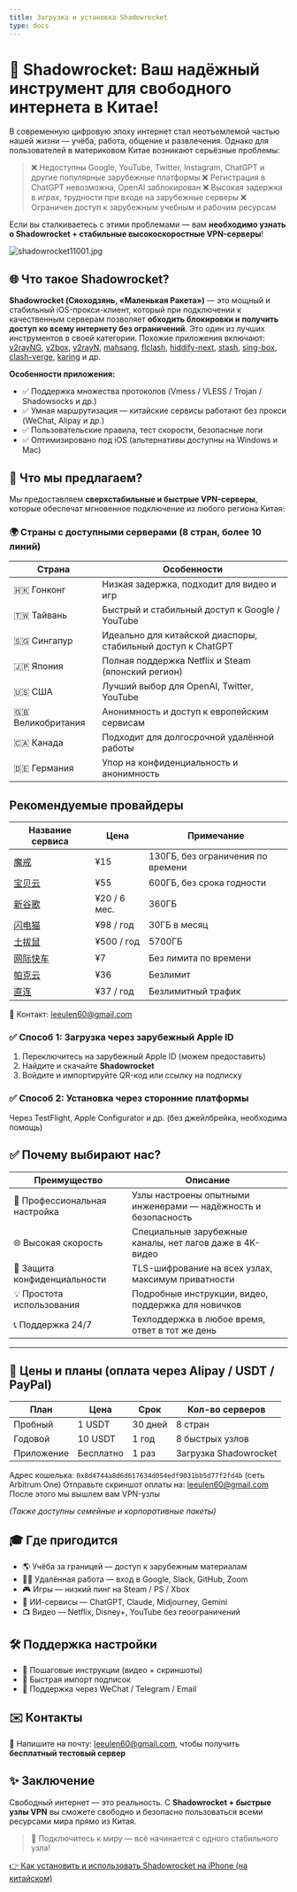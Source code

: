 ```yaml
---
title: Загрузка и установка Shadowrocket
type: docs
---
```


# 🚀 Shadowrocket: Ваш надёжный инструмент для свободного интернета в Китае!

В современную цифровую эпоху интернет стал неотъемлемой частью нашей жизни — учёба, работа, общение и развлечения. Однако для пользователей в материковом Китае возникают серьёзные проблемы:

> ❌ Недоступны Google, YouTube, Twitter, Instagram, ChatGPT и другие популярные зарубежные платформы
> ❌ Регистрация в ChatGPT невозможна, OpenAI заблокирован
> ❌ Высокая задержка в играх, трудности при входе на зарубежные серверы
> ❌ Ограничен доступ к зарубежным учебным и рабочим ресурсам

Если вы сталкиваетесь с этими проблемами — вам **необходимо узнать о Shadowrocket + стабильные высокоскоростные VPN-серверы**!

![shadowrocket11001.jpg](https://shadowrocket.ink/img/shadowrocket11001.jpg)

## 🌐 Что такое Shadowrocket?

**Shadowrocket (Сяоходзянь, «Маленькая Ракета»)** — это мощный и стабильный iOS-прокси-клиент, который при подключении к качественным серверам позволяет **обходить блокировки и получить доступ ко всему интернету без ограничений**. Это один из лучших инструментов в своей категории. Похожие приложения включают:
[v2rayNG](https://getfreevpn.info/zh/docs/vpn%E6%95%99%E7%A8%8B/%E4%B8%8B%E8%BD%BD%E5%92%8C%E4%BD%BF%E7%94%A8v2rayNG-VPN/), [v2box](https://v2box.pro), [v2rayN](https://getfreevpn.info/zh/docs/vpn%E6%95%99%E7%A8%8B/%E4%B8%8B%E8%BD%BD%E5%B9%B6%E4%BD%BF%E7%94%A8v2rayN%E8%BD%AF%E4%BB%B6/), [mahsang](https://mahsang.pro), [flclash](https://flclash.xyz), [hiddify-next](https://hiddify.me), [stash](https://getfreevpn.info/zh/docs/vpn%E6%95%99%E7%A8%8B/%E4%B8%8B%E8%BD%BD%E5%92%8C%E4%BD%BF%E7%94%A8-stash-VPN/), [sing-box](https://sing-box.info), [clash-verge](https://github.com/clash-verge-rev/clash-verge-rev), [karing](https://karing.biz) и др.

**Особенности приложения:**

* ✅ Поддержка множества протоколов (Vmess / VLESS / Trojan / Shadowsocks и др.)
* ✅ Умная маршрутизация — китайские сервисы работают без прокси (WeChat, Alipay и др.)
* ✅ Пользовательские правила, тест скорости, безопасные логи
* ✅ Оптимизировано под iOS (альтернативы доступны на Windows и Mac)

## 🚀 Что мы предлагаем?

Мы предоставляем **сверхстабильные и быстрые VPN-серверы**, которые обеспечат мгновенное подключение из любого региона Китая:

### 🌍 Страны с доступными серверами (8 стран, более 10 линий)

| Страна              | Особенности                                                  |
| ------------------- | ------------------------------------------------------------ |
| 🇭🇰 Гонконг        | Низкая задержка, подходит для видео и игр                    |
| 🇹🇼 Тайвань        | Быстрый и стабильный доступ к Google / YouTube               |
| 🇸🇬 Сингапур       | Идеально для китайской диаспоры, стабильный доступ к ChatGPT |
| 🇯🇵 Япония         | Полная поддержка Netflix и Steam (японский регион)           |
| 🇺🇸 США            | Лучший выбор для OpenAI, Twitter, YouTube                    |
| 🇬🇧 Великобритания | Анонимность и доступ к европейским сервисам                  |
| 🇨🇦 Канада         | Подходит для долгосрочной удалённой работы                   |
| 🇩🇪 Германия       | Упор на конфиденциальность и анонимность                     |

## Рекомендуемые провайдеры

| Название сервиса                                              | Цена         | Примечание                        |
| ------------------------------------------------------------- | ------------ | --------------------------------- |
| [魔戒](https://www.mojie.me/#/register?code=BpCuERz0)           | ¥15          | 130ГБ, без ограничения по времени |
| [宝贝云](https://web1.bby011.com/#/register?code=8xTTMr2f)       | ¥55          | 600ГБ, без срока годности         |
| [新谷歌](https://xingoogle0.cc/auth/register?code=in46IT)        | ¥20 / 6 мес. | 360ГБ                             |
| [闪电猫](https://webinv02.sc-aff.cc/auth/register?code=ZqlwT1UL) | ¥98 / год    | 30ГБ в месяц                      |
| [土拔鼠](https://tuboshu.io/auth/register?code=6ulsZW)           | ¥500 / год   | 5700ГБ                            |
| [网际快车](https://wjkc66.vip?c=REZUOC)                           | ¥7           | Без лимита по времени             |
| [帕克云](https://jump.923ka.com/#login?code=Ax6eLJs9)            | ¥36          | Безлимит                          |
| [直连](https://bnb.lat/buy/3)                                   | ¥37 / год    | Безлимитный трафик                |

📩 Контакт: [leeulen60@gmail.com](mailto:leeulen60@gmail.com)

### ✅ Способ 1: Загрузка через зарубежный Apple ID

1. Переключитесь на зарубежный Apple ID (можем предоставить)
2. Найдите и скачайте **Shadowrocket**
3. Войдите и импортируйте QR-код или ссылку на подписку

### ✅ Способ 2: Установка через сторонние платформы

Через TestFlight, Apple Configurator и др. (без джейлбрейка, необходима помощь)

## ✅ Почему выбирают нас?

| Преимущество                  | Описание                                                       |
| ----------------------------- | -------------------------------------------------------------- |
| 🧠 Профессиональная настройка | Узлы настроены опытными инженерами — надёжность и безопасность |
| 🌐 Высокая скорость           | Специальные зарубежные каналы, нет лагов даже в 4K-видео       |
| 🔐 Защита конфиденциальности  | TLS-шифрование на всех узлах, максимум приватности             |
| 💡 Простота использования     | Подробные инструкции, видео, поддержка для новичков            |
| 📞 Поддержка 24/7             | Техподдержка в любое время, ответ в тот же день                |

---

## 🛒 Цены и планы (оплата через Alipay / USDT / PayPal)

| План       | Цена      | Срок    | Кол-во серверов       |
| ---------- | --------- | ------- | --------------------- |
| Пробный    | 1 USDT    | 30 дней | 8 стран               |
| Годовой    | 10 USDT   | 1 год   | 8 быстрых узлов       |
| Приложение | Бесплатно | 1 раз   | Загрузка Shadowrocket |

Адрес кошелька: `0x8d4744a8d6d617634d054edf9031bb5d77f2fd4b` (сеть Arbitrum One)
Отправьте скриншот оплаты на: [leeulen60@gmail.com](mailto:leeulen60@gmail.com)
После этого мы вышлем вам VPN-узлы

*(Также доступны семейные и корпоративные пакеты)*

## 🎓 Где пригодится

* 🌎 Учёба за границей — доступ к зарубежным материалам
* 👨‍💻 Удалённая работа — вход в Google, Slack, GitHub, Zoom
* 🎮 Игры — низкий пинг на Steam / PS / Xbox
* 🤖 ИИ-сервисы — ChatGPT, Claude, Midjourney, Gemini
* 📺 Видео — Netflix, Disney+, YouTube без геоограничений

## 🛠 Поддержка настройки

* 🔧 Пошаговые инструкции (видео + скриншоты)
* 🧩 Быстрая импорт подписок
* 💬 Поддержка через WeChat / Telegram / Email

## ✉️ Контакты

📮 Напишите на почту: [leeulen60@gmail.com](mailto:leeulen60@gmail.com), чтобы получить **бесплатный тестовый сервер**

## ✨ Заключение

Свободный интернет — это реальность. С **Shadowrocket + быстрые узлы VPN** вы сможете свободно и безопасно пользоваться всеми ресурсами мира прямо из Китая.

> 🎉 Подключитесь к миру — всё начинается с одного стабильного узла!

[👉 Как установить и использовать Shadowrocket на iPhone (на китайском)](https://shadowrocket.ink/ru/docs/example/%D0%9A%D0%B0%D0%BA-%D0%B7%D0%B0%D0%B3%D1%80%D1%83%D0%B7%D0%B8%D1%82%D1%8C-%D0%B8-%D0%B8%D1%81%D0%BF%D0%BE%D0%BB%D1%8C%D0%B7%D0%BE%D0%B2%D0%B0%D1%82%D1%8C-Shadowrocket-%D0%BD%D0%B0-iPhon/)

